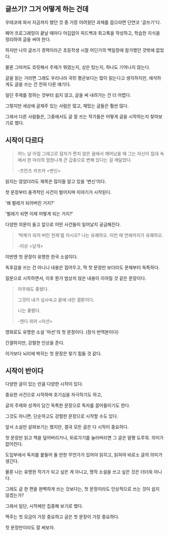 ## 글쓰기? 그거 어떻게 하는 건데

우테코에 와서 지금까지 했던 것 중 가장 어려웠던 과제를 꼽으라면 단연코 '글쓰기'다.

페어 프로그래밍이 끝날 때마다 어김없이 피드백과 회고록을 작성하고, 학습한 지식을 정리하여 글을 써야 한다.

하지만 나의 글쓰기 경력이라곤 초등학생 시절 어딘가의 백일장에 참가했던 것밖에 없었다.

물론 그마저도 흐릿해서 주제가 뭐였는지, 상은 탔는지, 하나도 기억나지 않는다.

글을 읽는 거라면 그래도 우리나라 국민 평균보다는 많이 읽는다고 생각하지만, 애석하게도 글을 쓰는 건 전혀 다른 얘기다.

일단 주제를 정하는 것부터 쉽지 않고, 글을 써 내려가는 건 더 어렵다.

그렇지만 세상에 글재주 있는 사람은 많고, 재밌는 글들은 훨씬 많다.

그래서 다른 사람들은, 그중에서도 글 잘 쓰는 작가들은 어떻게 글을 시작하는지 찾아보기로 했다.

## 시작이 다르다

> 어느 날 아침 그레고르 잠자가 편치 않은 꿈에서 깨어났을 때 그는 자신이 침대 속에서 한 마리의 엄청나게 큰 갑충으로 변해 있다는 걸 깨달았다.
>
> -프란츠 카프카 <변신>

읽지는 않았더라도 제목은 많이들 알고 있을 '변신'이다.

첫 문장부터 충격적인 사건이 벌어지며 이야기가 시작된다.

'왜 벌레가 되어버린 거지?'

'벌레가 되면 이제 어떻게 되는 거지?'

다양한 의문이 들고 앞으로 어떤 사건들이 일어날지 궁금해진다.

> ‘박제가 되어 버린 천재’를 아시오? 나는 유쾌하오. 이런 때 연애까지가 유쾌하오.
>
> -이상 <날개>

이번엔 첫 문장이 유명한 한국 소설이다.

독후감을 쓰는 건 아니니 내용은 접어두고, 딱 첫 문장만 보더라도 문체부터 독특하다.

질문으로 시작하면서, 이후 뭔가 범상치 않은 내용이 이어질 것 같은 문장이다.

> 아무래도 좆됐다.
>
> 그것이 내가 심사숙고 끝에 내린 결론이다.
>
> 나는 좆됐다.
>
> -앤디 위어 <마션>

영화로도 유명한 소설 '마션'의 첫 문장이다. (정식 번역본이다)

간결하지만, 강렬한 인상을 준다.

이거보다 뇌리에 박히는 첫 문장은 찾기 힘들 것 같다.

## 시작이 반이다

다양한 글이 있는 만큼 다양한 시작이 있다.

중요한 사건으로 시작하며 호기심을 자극하기도 하고,

글의 주제와 성격이 담긴 독특한 문장으로 독자를 끌어들이기도 한다.

그것도 아니면, 단순하고도 강렬한 문장으로 시작할 수도 있다.

앞서 소설만 살펴보기는 했지만, 결국 모든 글은 다 시작이 중요하다.

첫 문장만 읽고 책을 덮어버리거나, 뒤로가기를 눌러버리면 그 글은 말짱 도루묵. 의미가 없어진다.

도입부에서 독자를 붙들어 둘 만한 무언가가 있어야 읽히고, 읽혀야 비로소 글의 의미가 생긴다.

물론 나는 유명한 작가가 되고 싶은 게 아니고, 명작 소설을 쓰고 싶은 것은 더더욱 아니다.

그래도 글 한 편을 완벽하게 쓰는 것보다는, 첫 문장이라도 인상적으로 쓰는 것이 쉽지 않겠는가?

그래서 일단, 시작에만 집중해 보기로 했다.

맥주는 첫 모금이 가장 중요하고 글은 첫 문장이 가장 중요하다.

첫 문장만이라도 잘 써보자.
